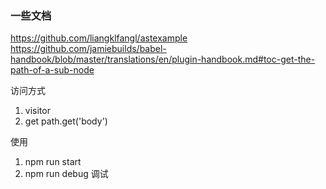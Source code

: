 ### 一些文档

https://github.com/liangklfangl/astexample
https://github.com/jamiebuilds/babel-handbook/blob/master/translations/en/plugin-handbook.md#toc-get-the-path-of-a-sub-node

访问方式

1. visitor
2. get path.get('body')

使用

1. npm run start
2. npm run debug 调试
